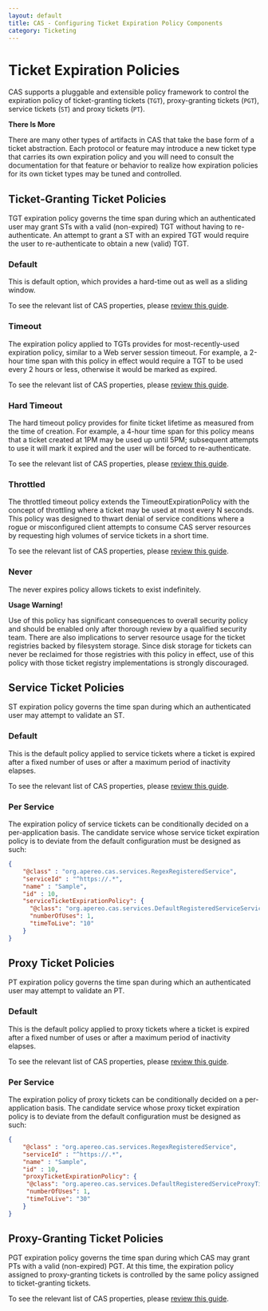 ```yaml
---
layout: default
title: CAS - Configuring Ticket Expiration Policy Components
category: Ticketing
---
```


# Ticket Expiration Policies

CAS supports a pluggable and extensible policy framework to control the expiration policy of ticket-granting
tickets (`TGT`), proxy-granting tickets (`PGT`), service tickets (`ST`) and proxy tickets (`PT`).

<div class="alert alert-info"><strong>There Is More</strong><p>There are many other types of artifacts in CAS that take the base form of a ticket abstraction. Each protocol or feature may introduce a new ticket type that carries its own expiration policy and you will need to consult the documentation for that feature or behavior to realize how expiration policies for its own ticket types may be tuned and controlled.</p></div>

## Ticket-Granting Ticket Policies

TGT expiration policy governs the time span during which an authenticated user may grant STs with a valid (non-expired) TGT without
having to re-authenticate. An attempt to grant a ST with an expired TGT would require the user to re-authenticate
to obtain a new (valid) TGT.

### Default

This is default option, which provides a hard-time out as well as a sliding window.

To see the relevant list of CAS properties, please [review this guide](../configuration/Configuration-Properties.html#tgt-expiration-policy).

### Timeout

The expiration policy applied to TGTs provides for most-recently-used expiration policy, similar to a Web server session timeout.
For example, a 2-hour time span with this policy in effect would require a TGT to be used every 2 hours or less, otherwise
it would be marked as expired.

To see the relevant list of CAS properties, please [review this guide](../configuration/Configuration-Properties.html#tgt-expiration-policy).

### Hard Timeout

The hard timeout policy provides for finite ticket lifetime as measured from the time of creation. For example, a 4-hour time span
for this policy means that a ticket created at 1PM may be used up until 5PM; subsequent attempts to use it will mark it expired
and the user will be forced to re-authenticate.

To see the relevant list of CAS properties, please [review this guide](../configuration/Configuration-Properties.html#tgt-expiration-policy).

### Throttled

The throttled timeout policy extends the TimeoutExpirationPolicy with the concept of throttling where a ticket may be used at
most every N seconds. This policy was designed to thwart denial of service conditions where a rogue or misconfigured client
attempts to consume CAS server resources by requesting high volumes of service tickets in a short time.

To see the relevant list of CAS properties, please [review this guide](../configuration/Configuration-Properties.html#tgt-expiration-policy).

### Never

The never expires policy allows tickets to exist indefinitely. 

<div class="alert alert-warning"><strong>Usage Warning!</strong><p>Use of this policy has significant consequences to overall
security policy and should be enabled only after thorough review by a qualified security team. There are also implications to
server resource usage for the ticket registries backed by filesystem storage. Since disk storage for tickets can never be reclaimed
for those registries with this policy in effect, use of this policy with those ticket registry implementations
is strongly discouraged.</p></div>

## Service Ticket Policies

ST expiration policy governs the time span during which an authenticated user may attempt to validate an ST.

### Default

This is the default policy applied to service tickets where a ticket is expired after a fixed number of uses or after a maximum
period of inactivity elapses.

To see the relevant list of CAS properties, please [review this guide](../configuration/Configuration-Properties.html#service-tickets-behavior).

### Per Service

The expiration policy of service tickets can be conditionally decided on a per-application basis. The candidate service
whose service ticket expiration policy is to deviate from the default configuration must be designed as such:

```json
{
    "@class" : "org.apereo.cas.services.RegexRegisteredService",
    "serviceId" : "^https://.*",
    "name" : "Sample",
    "id" : 10,
    "serviceTicketExpirationPolicy": {
      "@class": "org.apereo.cas.services.DefaultRegisteredServiceServiceTicketExpirationPolicy",
      "numberOfUses": 1,
      "timeToLive": "10"
    }
}
```

## Proxy Ticket Policies

PT expiration policy governs the time span during which an authenticated user may attempt to validate an PT.

### Default

This is the default policy applied to proxy tickets where a ticket is expired after a fixed number of uses or after a maximum
period of inactivity elapses. 

To see the relevant list of CAS properties, please [review this guide](../configuration/Configuration-Properties.html#proxy-tickets-behavior).

### Per Service

The expiration policy of proxy tickets can be conditionally decided on a per-application basis. The candidate service
whose proxy ticket expiration policy is to deviate from the default configuration must be designed as such:

```json
{
    "@class" : "org.apereo.cas.services.RegexRegisteredService",
    "serviceId" : "^https://.*",
    "name" : "Sample",
    "id" : 10,
    "proxyTicketExpirationPolicy": {
     "@class": "org.apereo.cas.services.DefaultRegisteredServiceProxyTicketExpirationPolicy",
     "numberOfUses": 1,
     "timeToLive": "30"
    } 
}
```

## Proxy-Granting Ticket Policies

PGT expiration policy governs the time span during which CAS may grant PTs with a valid (non-expired) PGT.
At this time, the expiration policy assigned to proxy-granting tickets is controlled by the same policy
assigned to ticket-granting tickets.

To see the relevant list of CAS properties, please [review this guide](../configuration/Configuration-Properties.html#proxy-granting-tickets-behavior).
